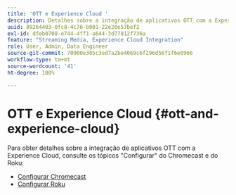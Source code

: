 ```yaml
---
title: 'OTT e Experience Cloud '
description: Detalhes sobre a integração de aplicativos OTT com a Experience Cloud.
uuid: 89264403-0fc8-4c76-b001-22e20e57bef2
exl-id: dfeb0708-e744-4ff1-a644-3d77812f736a
feature: "Streaming Media, Experience Cloud Integration"
role: User, Admin, Data Engineer
source-git-commit: 70900e305c3ed7a2be4069c6f296d56f1f6e0966
workflow-type: tm+mt
source-wordcount: '41'
ht-degree: 100%

---
```


# OTT e Experience Cloud {#ott-and-experience-cloud}

Para obter detalhes sobre a integração de aplicativos OTT com a Experience Cloud, consulte os tópicos &quot;Configurar&quot; do Chromecast e do Roku:

* [Configurar Chromecast](/help/implementation/media-sdk/setup/set-up-chromecast.md)
* [Configurar Roku](/help/implementation/media-sdk/setup/set-up-roku.md)
